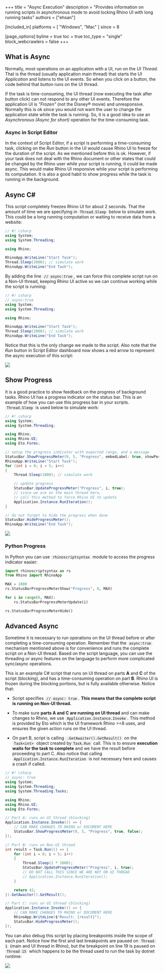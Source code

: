 +++
title = "Async Execution"
description = "Provides information on running scripts in asynchronous mode to avoid locking Rhino UI with long running tasks"
authors = ["ehsan"]

[included_in]
platforms = [ "Windows", "Mac" ]
since = 8

[page_options]
byline = true
toc = true
toc_type = "single"
block_webcrawlers = false
+++

<style>
    .main-content img { zoom: 50%; }
    code {
        background-color: #efefef;
        padding-left: 5px;
        padding-right: 5px;
        border-radius: 3px;
    }
</style>

## What is Async

Normally, most operations on an application with a UI, run on the *UI Thread*. That is the thread (usually application main thread) that starts the UI *Application* and listens to the UI events. So when you click on a button, the code behind that button runs on the UI thread.

If the task is time-consuming, the UI thread (now executing the task after button click) can not respond to any other UI events. Therefore the application UI is *"Frozen"* (not the Disney® movie) and unresponsive. Normally this is ok since you would not want the user to change the application state while the task is running. So, it is a good idea to use an *Asynchronous (Async for short)* operation for the time-consuming task.

### Async in Script Editor
In the context of Script Editor, if a script is performing a time-consuming task, clicking on the *Run* button in the UI would cause Rhino UI to freeze for the duration of the script. As we mentioned before this is ok. However, if your task does not deal with the Rhino document or other states that could be changed by the Rhino user while your script is running, it could be made async. This would make Rhino UI responsive while your script is performing its computation. It is also a good habit to show progress while the task is running in the background.

## Async C#

This script completely freezes Rhino UI for about 2 seconds. That the amount of time we are specifying in `Thread.Sleep` below to simulate work. This could be a long running computation or waiting to receive data from a website:

```csharp
// #! csharp
using System;
using System.Threading;

using Rhino;

RhinoApp.WriteLine("Start Task");
Thread.Sleep(2000); // simulate work
RhinoApp.WriteLine("End Task");
```

By adding the line `// async:true`, we can force this complete script run on a Non-UI thread, keeping Rhino UI active so we can continue working while the script is running:

```csharp
// #! csharp
// async:true
using System;
using System.Threading;

using Rhino;

RhinoApp.WriteLine("Start Task");
Thread.Sleep(2000); // simulate work
RhinoApp.WriteLine("End Task");
```

Notice that this is the only change we made to the script. Also note that the *Run* button in Script Editor dashboard now shows a red arrow to represent the async execution of this script:

![](editor-csharp-async.png)

## Show Progress

It is a good practice to show feedback on the progress of background tasks. Rhino UI has a progress indicator on the status bar. This is an example of how you can use this progress bar in your scripts. `Thread.Sleep` is used below to simulate work:

```csharp
// #! csharp
using System;
using System.Threading;

using Rhino;
using Rhino.UI;
using Eto.Forms;

// setup the progress indicator with expected range, and a message
StatusBar.ShowProgressMeter(0, 5, "Progress", embedLabel: true, showPercentComplete: false);
RhinoApp.WriteLine("Start Task");
for (int i = 0; i < 5; i++)
{
    Thread.Sleep(1000); // simulate work

    // update progress
    StatusBar.UpdateProgressMeter("Progress", i, true);
    // since we are on the main thread here,
    // call this method to force Rhino UI to update
    Application.Instance.RunIteration();
}

// do not forget to hide the progress when done
StatusBar.HideProgressMeter();
RhinoApp.WriteLine("End Task");
```

![](editor-csharp-progress-sync.png)

### Python Progress

In Python you can use `rhinoscriptsyntax` module to access the progress indicator easier:

```python
import rhinoscriptsyntax as rs
from Rhino import RhinoApp

MAX = 1000
rs.StatusBarProgressMeterShow("Progress", 0, MAX)

for i in range(0, MAX):
    rs.StatusBarProgressMeterUpdate(i)

rs.StatusBarProgressMeterHide()
```

## Advanced Async

Sometime it is necessary to run operations on the UI thread before or after completing a time-consuming operation. Remember that the `async:true` mechanism mentioned above is for convenience and runs the complete script on a Non-UI thread. Based on the script language, you can use the threading or async features on the language to perform more complicated sync/async operations.

This is an example C# script that runs on UI thread on parts **A** and **C** of the script (blocking), and has a time-consuming operation on part **B**. Rhino UI is frozen during the blocking portions, but is fully available otherwise. Notice that:

- Script specifies `// async: true`. **This means that the complete script is running on Non-UI thread.**

- To make sure **parts A and C are running on UI thread** and can make changes to Rhino, we use `Application.Instance.Invoke`. This method is provided by Eto which is the UI framework Rhino >=8 uses, and ensures the given action runs on the UI thread.

- On part B, script is calling `.GetAwaiter().GetResult()` on the `Task<int>` object created by`Task.Run` call. This is to ensure **execution waits for the task to complete** and we have the result before proceeding to part C. Also notice that calling `Application.Instance.RunIteration` is not necessary here and causes a crash if called.

```csharp
// #! csharp
// async: true
using System;
using System.Threading;
using System.Threading.Tasks;

using Rhino;
using Rhino.UI;
using Eto.Forms;

// Part A: runs on UI thread (blocking)
Application.Instance.Invoke(() => {
    // CAN MAKE CHANGES TO RHINO or DOCUMENT HERE
    StatusBar.ShowProgressMeter(0, 5, "Progress", true, false);
});

// Part B: runs on Non-UI thread
int result = Task.Run(() => {
    for (int i = 0; i < 5; i++)
    {
        Thread.Sleep(1 * 1000);
        StatusBar.UpdateProgressMeter("Progress", i, true);
        // DO NOT CALL THIS SINCE WE ARE NOT ON UI THREAD
        // Application.Instance.RunIteration();
    }

    return 42;
}).GetAwaiter().GetResult();

// Part C: runs on UI thread (blocking)
Application.Instance.Invoke(() => {
    // CAN MAKE CHANGES TO RHINO or DOCUMENT HERE
    RhinoApp.WriteLine($"Result: {result}");
    StatusBar.HideProgressMeter();
});
```

You can also debug this script by placing breakpoints inside the scope of each part. Notice how the first and last breakpoints are paused on `Thread 1` (main and UI thread in Rhino), but the breakpoint on line 19 is paused on `Thread 15` which happens to be the thread used to run the task by dotnet runtime:

![](editor-csharp-mixed-debug.png)